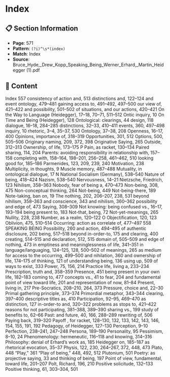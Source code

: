 # Index

## 📋 Section Information

- **Page**: 571
- **Pattern**: `(?i)^\s*(index)`
- **Match**: Index
- **Source**: Bruce_Hyde,_Drew_Kopp_Speaking_Being_Werner_Erhard,_Martin_Heidegger (1).pdf

## 📄 Content

Index
557
consistency of action and, 513
distinctions and, 122–124
and event ontology, 479–481
gaining access to, 491–492, 497–500
our view of, 421–422
and possibility, 501–502
of situations, and our actions, 420–421
On the Way to Language (Heidegger), 17–18, 70–71,
511–512
Ontic inquiry, 10
On Time and Being (Heidegger), 128
Ontological:
clearings, 44
design, 118
dialogue, 16–18, 284–285
distinctions, 32–33, 410–411
events, 360, 497–498
inquiry, 10
rhetoric, 3–4, 35–37, 530
Ontology, 37–38, 208
Openness, 16–17, 400
Opinions, importance of, 318–319
Opportunities, 301, 512
Options, 500, 505–506
Originary naming, 209, 372, 398
Originative Saying, 265
Outside, 312–313
Ownership, of life, 173–175
P
Pain, as racket, 130–134
Paired sharing, 114, 204
Parents:
avoiding responsibility in relationship with, 157–158
completing with, 158–164, 198–201, 256–258, 461–462, 510
looking good for, 185–186
Parmenides, 123, 209, 239, 240
Motivation, 238
Multiplicity, in thoughts, 9
Muscle memory, 487–488
Mutuality, in ontological dialogue, 17
N
National Socialism (Germany), 538–540
Nature of being, 418–424
Nazism, 538–540
Nervousness, 14–21
Nietzsche, Friedrich, 123
Nihilism, 358–363
Nobody, fear of being a, 470–473
Non-being, 308, 475
Non-conceptual thinking, 264
Not-being, 449
Not-being-there, 189
Note-taking, ban on, 19
The nothing, 202, 206–207, 238, 531
beyond nihilism, 358–363
and conscience, 343
and nihilism, 360–362
possibility and edge of, 473
Saying, 308–309
Not knowing:
being confused vs., 16–17, 193–194
being present to, 183
Not-that, being, 72
Not-yet-meanings, 265
Nullity, 228, 238
Number, as a realm, 120–122
O
Objectification, 120, 123
Oblivion, 475, 510–514
Occurring:
action as correlate of, 477–497
558
SPEAKING BEING
Possibility, 260
and action, 494–495
of authentic disclosure, 202
being, 517–518
beyond in-order-to, 175
and clearing, 400
creating, 514–515
and declaration, 512, 515
domain of, 505–509
and edge of nothing, 473
in emptiness and meaninglessness of life, 341–351
in language/languaging, 124–125, 128, 500–502
of meanings, 265
as medium for access to the occurring, 499–500
and nihilation, 360
and ownership of life, 174–175
of thinking, 121
of understanding being, 136
using up, 509
of ways to exist, 333
Power, 75, 156, 214
Practice life, living a, 233–234
Prescription, truth and, 358–359
Presence, 451
being present in your own life, 182–183
coming to, 477
concepts vs., 41
to fear, 204
and fundamental point of view toward life, 201
and representation of now, 81–84
Present, living in, 217
Pre-Socratics, 208–210, 264, 373
Pressure, choice and, 22–30
Primal gathering principle, 373–374
Primordial metaphor, 343–344
clearing, 397–400
descriptive titles as, 410
Participation, 92–95, 469–470
as distinction, 127
in-order-to and, 320–322
problems as stops to, 421–422
reasons for not participating, 381–388, 389–390
sharing vs., 199
study of benefits to, 62–66
Past:
and future, 40, 166, 288–289
rewriting of, 506
Paying back, 319–320
Payoff , for racket, 128–130, 132, 133, 142, 143, 146, 154, 155, 191, 192
Pedagogy, of Heidegger, 127–130
Perception, 9–10
Perfection, 238–241, 247–248
Persona, 189–190
Personality, 95
Pessimism, 8–10, 24
Phenomenology:
hermeneutic, 116–118
and knowing, 314–316
Philosophy:
denial of Erhard’s work as, 185
Heidegger on, 185–187
as rhetorical evocation, 35–37
Physis, 122, 230, 264–267, 372, 448, 473
Plato, 448
“Play,” 361
“Play of being,” 448, 492, 512
Plutonium, 501
Poetry:
as projective saying, 33
and thinking of being, 197
Point of view, fundamental, toward life, 201–207
Polt, Richard, 196, 210
Positive solicitude, 132–133
Positive thinking, 61, 303–304, 501